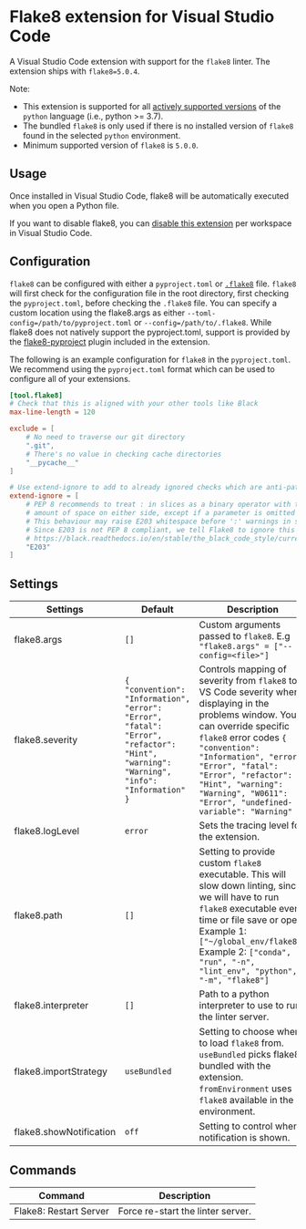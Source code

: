 # Flake8 extension for Visual Studio Code

A Visual Studio Code extension with support for the `flake8` linter. The extension ships with `flake8=5.0.4`.

Note:

-   This extension is supported for all [actively supported versions](https://devguide.python.org/#status-of-python-branches) of the `python` language (i.e., python >= 3.7).
-   The bundled `flake8` is only used if there is no installed version of `flake8` found in the selected `python` environment.
-   Minimum supported version of `flake8` is `5.0.0`.

## Usage

Once installed in Visual Studio Code, flake8 will be automatically executed when you open a Python file.

If you want to disable flake8, you can [disable this extension](https://code.visualstudio.com/docs/editor/extension-marketplace#_disable-an-extension) per workspace in Visual Studio Code.

## Configuration
`flake8` can be configured with either a `pyproject.toml` or [`.flake8`](https://flake8.pycqa.org/en/latest/user/configuration.html) file. `flake8` will first check for the configuration file in the root directory, first checking the `pyproject.toml`, before checking the `.flake8` file. You can specify a custom location using the flake8.args as either `--toml-config=/path/to/pyproject.toml` or `--config=/path/to/.flake8`. While flake8 does not natively support the pyproject.toml, support is provided by the [flake8-pyproject](https://pypi.org/project/Flake8-pyproject/) plugin included in the extension.

The following is an example configuration for `flake8` in the `pyproject.toml`.
We recommend using the `pyproject.toml` format which can be used to configure all of your extensions.
```toml
[tool.flake8]
# Check that this is aligned with your other tools like Black
max-line-length = 120

exclude = [
    # No need to traverse our git directory
    ".git",
    # There's no value in checking cache directories
    "__pycache__"
]

# Use extend-ignore to add to already ignored checks which are anti-patterns like W503.
extend-ignore = [
    # PEP 8 recommends to treat : in slices as a binary operator with the lowest priority, and to leave an equal
    # amount of space on either side, except if a parameter is omitted (e.g. ham[1 + 1 :]).
    # This behaviour may raise E203 whitespace before ':' warnings in style guide enforcement tools like Flake8.
    # Since E203 is not PEP 8 compliant, we tell Flake8 to ignore this warning.
    # https://black.readthedocs.io/en/stable/the_black_code_style/current_style.html#slices    
    "E203"
]
```

## Settings

| Settings                | Default                                                                                                                                | Description                                                                                                                                                                                                                                                                                                              |
| ----------------------- | -------------------------------------------------------------------------------------------------------------------------------------- | ------------------------------------------------------------------------------------------------------------------------------------------------------------------------------------------------------------------------------------------------------------------------------------------------------------------------ |
| flake8.args             | `[]`                                                                                                                                   | Custom arguments passed to `flake8`. E.g `"flake8.args" = ["--config=<file>"]`                                                                                                                                                                                                                                           |
| flake8.severity         | `{ "convention": "Information", "error": "Error", "fatal": "Error", "refactor": "Hint", "warning": "Warning", "info": "Information" }` | Controls mapping of severity from `flake8` to VS Code severity when displaying in the problems window. You can override specific `flake8` error codes `{ "convention": "Information", "error": "Error", "fatal": "Error", "refactor": "Hint", "warning": "Warning", "W0611": "Error", "undefined-variable": "Warning" }` |
| flake8.logLevel         | `error`                                                                                                                                | Sets the tracing level for the extension.                                                                                                                                                                                                                                                                                |
| flake8.path             | `[]`                                                                                                                                   | Setting to provide custom `flake8` executable. This will slow down linting, since we will have to run `flake8` executable every time or file save or open. Example 1: `["~/global_env/flake8"]` Example 2: `["conda", "run", "-n", "lint_env", "python", "-m", "flake8"]`                                                |
| flake8.interpreter      | `[]`                                                                                                                                   | Path to a python interpreter to use to run the linter server.                                                                                                                                                                                                                                                            |
| flake8.importStrategy   | `useBundled`                                                                                                                           | Setting to choose where to load `flake8` from. `useBundled` picks flake8 bundled with the extension. `fromEnvironment` uses `flake8` available in the environment.                                                                                                                                                       |
| flake8.showNotification | `off`                                                                                                                                  | Setting to control when a notification is shown.                                                                                                                                                                                                                                                                         |

## Commands

| Command                | Description                       |
| ---------------------- | --------------------------------- |
| Flake8: Restart Server | Force re-start the linter server. |
